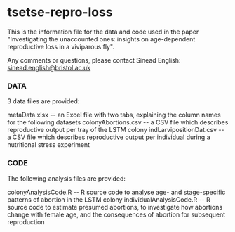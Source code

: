 # tsetse-repro-loss
This is the information file for the data and code used in the paper "Investigating the unaccounted ones: insights on age-dependent reproductive loss in a viviparous fly". 

Any comments or questions, please contact Sinead English: sinead.english@bristol.ac.uk

### DATA ###
3 data files are provided: 

metaData.xlsx -- an Excel file with two tabs, explaining the column names for the following datasets
colonyAbortions.csv -- a CSV file which describes reproductive output per tray of the LSTM colony 
indLarvipositionDat.csv -- a CSV file which describes reproductive output per individual during a nutritional stress experiment 


### CODE ###
The following analysis files are provided: 

colonyAnalysisCode.R -- R source code to analyse age- and stage-specific patterns of abortion in the LSTM colony 
individualAnalysisCode.R -- R source code to estimate presumed abortions, to investigate how abortions change with female age, and the consequences of abortion for subsequent reproduction

